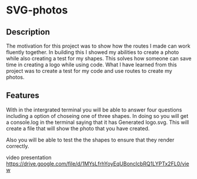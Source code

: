 # SVG-photos

## Description

The motivation for this project was to show how the routes I made can work fluently together. In building this I showed my abilities to create a photo while also creating a test for my shapes. This solves how someone can save time in creating a logo while using code. What I have learned from this project was to create a test for my code and use routes to create my photos.


## Features

With in the intergrated terminal you will be able to answer four questions including a option of choseing one of three shapes. In doing so you will get a console.log in the terminal saying that it has Generated logo.svg. This will create a file that will show the photo that you have created.

Also you will be able to test the the shapes to ensure that they render correctly.

video presentation https://drive.google.com/file/d/1MYsLfrhYoyEqUBonclcbRQ1LYPTx2FL0/view
